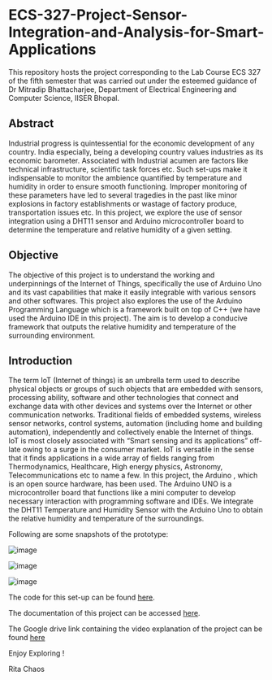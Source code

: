 # ECS-327-Project-Sensor-Integration-and-Analysis-for-Smart-Applications

This repository hosts the  project corresponding to the Lab Course ECS 327 of the fifth semester that was carried out under the esteemed guidance of Dr Mitradip Bhattacharjee, Department of Electrical Engineering and Computer Science, IISER Bhopal.

## Abstract
Industrial progress is quintessential for the economic development of any country. India especially, being a developing country values industries as its economic barometer. Associated with Industrial acumen are factors like technical infrastructure, scientific task forces etc. Such set-ups make it indispensable to monitor the ambience quantified by temperature and humidity in order to ensure smooth functioning. Improper monitoring of these parameters have led to several tragedies in the past like minor explosions in factory establishments or wastage of factory produce, transportation issues etc. In this project, we explore the use of sensor integration using a DHT11 sensor and Arduino microcontroller board to determine the temperature and relative humidity of a given setting.

## Objective
The objective of this project is to understand the working and underpinnings of the Internet of Things, specifically the use of Arduino Uno and its vast capabilities that make it easily integrable with various sensors and other softwares. This project also explores the use of the Arduino Programming Language which is a framework built on top of C++ (we have used the Arduino IDE in this project). The aim is to develop a conducive framework that outputs the relative humidity and temperature of the surrounding environment.

## Introduction
The term IoT (Internet of things) is an umbrella term used to describe physical objects or groups of such objects that are embedded with sensors, processing ability, software and other technologies that connect and exchange data with other devices and systems over the Internet or other communication networks. Traditional fields of embedded systems, wireless sensor networks, control systems, automation (including home and building automation), independently and collectively enable the Internet of things. IoT is most closely associated with “Smart sensing and its applications” off-late owing to a surge in the consumer market. IoT is versatile in the sense that it finds applications in a wide array of fields ranging from Thermodynamics, Healthcare, High energy physics, Astronomy, Telecommunications etc to name a few. In this project, the Arduino , which is an open source hardware, has been used. The Arduino UNO is a microcontroller board that functions like a mini computer to develop necessary interaction with programming software and IDEs. We integrate the DHT11 Temperature and Humidity Sensor with the Arduino Uno to obtain the relative humidity and temperature of the surroundings.

Following are some snapshots of the prototype:

![image](https://user-images.githubusercontent.com/68393451/141513266-59c590d5-ba76-4023-95e7-ced5562d1077.png)




![image](https://user-images.githubusercontent.com/68393451/141513422-26eb2c3e-237c-47a2-9ab4-687d4ad8b94c.png)





![image](https://user-images.githubusercontent.com/68393451/141513365-e2718c26-73bf-45f1-98ee-28de9979a3c6.png)


The code for this set-up can be found [here](https://github.com/DRA-chaos/ECS---327-Project-Sensor-Integration-and-Analysis-for-Smart-Applications/tree/main/TempHumiditySensor_Rita).

The documentation of this project can be accessed [here](https://github.com/DRA-chaos/ECS---327-Project-Sensor-Integration-and-Analysis-for-Smart-Applications/blob/main/EECS%20Lab%20Report.pdf).

The Google drive link containing the video explanation of the project can be found [here](https://drive.google.com/file/d/1dmOvS7z9vOBvcTgZccp-ESCLYhBtFoC2/view?usp=sharing)

Enjoy Exploring ! 

Rita Chaos
